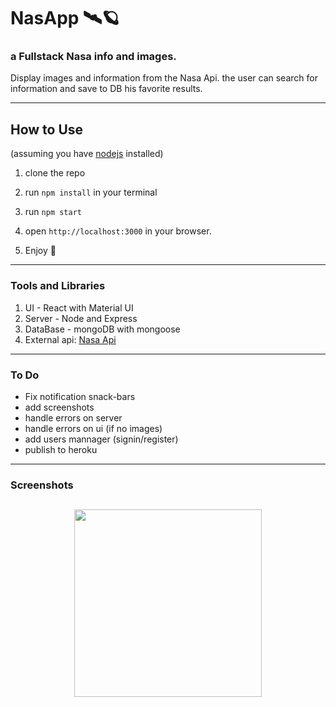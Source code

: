 # NasApp 🛰🪐

### a Fullstack Nasa info and images.

Display images and information from the Nasa Api. the user can search for information and save to DB his favorite results.

---

## How to Use

(assuming you have [nodejs](https://nodejs.org/en/) installed)

1. clone the repo

2. run `npm install` in your terminal

3. run `npm start`

4. open `http://localhost:3000` in your browser.
5. Enjoy 🚀

---

### Tools and Libraries

1. UI - React with Material UI
2. Server - Node and Express
3. DataBase - mongoDB with mongoose
4. External api: [Nasa Api](https://api.nasa.gov/)

---

### To Do

- Fix notification snack-bars
- add screenshots
- handle errors on server
- handle errors on ui (if no images)
- add users mannager (signin/register)
- publish to heroku

---

### Screenshots

## <p align="center"><img src="" width="300"> </p>
